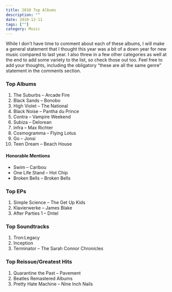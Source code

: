 ```yaml
---
title: 2010 Top Albums
description: ""
date: 2010-12-11
tags: [""]
category: Music
---
```



<p>While I don’t have time to comment about each of these albums, I will make a general statement that I thought this year was a bit of a down year for new music compared to last year. I also threw in a few other categories as well at the end to add some variety to the list, so check those out too. Feel free to add your thoughts, including the obligatory “these are all the same genre” statement in the comments section.</p>

<h3>Top Albums</h3>

<ol>

<li>The Suburbs – Arcade Fire</li>

<li>Black Sands – Bonobo</li>

<li>High Violet – The National</li>

<li>Black Noise – Pantha du Prince</li>

<li>Contra – Vampire Weekend</li>

<li>Subiza – Delorean</li>

<li>Infra – Max Richter</li>

<li>Cosmogramma – Flying Lotus</li>

<li>Go – Jonsi</li>

<li>Teen Dream – Beach House</li>

</ol>

<h4>Honorable Mentions</h4>

<ul>

<li>Swim – Caribou</li>

<li>One Life Stand – Hot Chip</li>

<li>Broken Bells – Broken Bells</li>

</ul>

<h3>Top EPs</h3>

<ol>

<li>Simple Science – The Get Up Kids</li>

<li>Klavierwerke – James Blake</li>

<li>After Parties 1 – Dntel</li>

</ol>

<h3>Top Soundtracks</h3>

<ol>

<li>Tron:Legacy</li>

<li>Inception</li>

<li>Terminator – The Sarah Connor Chronicles</li>

</ol>

<h3>Top Reissue/Greatest Hits</h3>

<ol>

<li>Quarantine the Past – Pavement</li>

<li>Beatles Remastered Albums</li>

<li>Pretty Hate Machine – Nine Inch Nails</li>

</ol>

